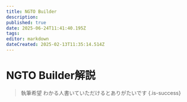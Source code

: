 ```yaml
---
title: NGTO Builder
description: 
published: true
date: 2025-06-24T11:41:40.195Z
tags: 
editor: markdown
dateCreated: 2025-02-13T11:35:14.514Z
---
```


# NGTO Builder解説

> 執筆希望 わかる人書いていただけるとありがたいです
{.is-success}